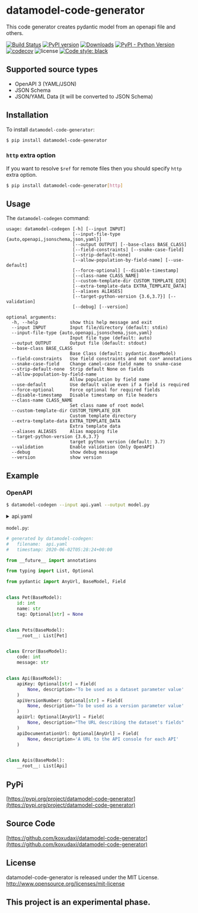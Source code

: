 # datamodel-code-generator

This code generator creates pydantic model from an openapi file and others.

[![Build Status](https://travis-ci.org/koxudaxi/datamodel-code-generator.svg?branch=master)](https://travis-ci.org/koxudaxi/datamodel-code-generator)
[![PyPI version](https://badge.fury.io/py/datamodel-code-generator.svg)](https://pypi.python.org/pypi/datamodel-code-generator)
[![Downloads](https://pepy.tech/badge/datamodel-code-generator/month)](https://pepy.tech/project/datamodel-code-generator/month)
[![PyPI - Python Version](https://img.shields.io/pypi/pyversions/datamodel-code-generator)](https://pypi.python.org/pypi/datamodel-code-generator)
[![codecov](https://codecov.io/gh/koxudaxi/datamodel-code-generator/branch/master/graph/badge.svg)](https://codecov.io/gh/koxudaxi/datamodel-code-generator)
![license](https://img.shields.io/github/license/koxudaxi/datamodel-code-generator.svg)
[![Code style: black](https://img.shields.io/badge/code%20style-black-000000.svg)](https://github.com/psf/black)

## Supported source types
- OpenAPI 3 (YAML/JSON)
- JSON Schema
- JSON/YAML Data (it will be converted to JSON Schema)

## Installation

To install `datamodel-code-generator`:
```bash
$ pip install datamodel-code-generator
```

### `http` extra option
If you want to resolve `$ref` for remote files then you should specify `http` extra option.
```bash
$ pip install datamodel-code-generator[http]
```

## Usage

The `datamodel-codegen` command:
```
usage: datamodel-codegen [-h] [--input INPUT]
                         [--input-file-type {auto,openapi,jsonschema,json,yaml}]
                         [--output OUTPUT] [--base-class BASE_CLASS]
                         [--field-constraints] [--snake-case-field]
                         [--strip-default-none]
                         [--allow-population-by-field-name] [--use-default]
                         [--force-optional] [--disable-timestamp]
                         [--class-name CLASS_NAME]
                         [--custom-template-dir CUSTOM_TEMPLATE_DIR]
                         [--extra-template-data EXTRA_TEMPLATE_DATA]
                         [--aliases ALIASES]
                         [--target-python-version {3.6,3.7}] [--validation]
                         [--debug] [--version]

optional arguments:
  -h, --help            show this help message and exit
  --input INPUT         Input file/directory (default: stdin)
  --input-file-type {auto,openapi,jsonschema,json,yaml}
                        Input file type (default: auto)
  --output OUTPUT       Output file (default: stdout)
  --base-class BASE_CLASS
                        Base Class (default: pydantic.BaseModel)
  --field-constraints   Use field constraints and not con* annotations
  --snake-case-field    Change camel-case field name to snake-case
  --strip-default-none  Strip default None on fields
  --allow-population-by-field-name
                        Allow population by field name
  --use-default         Use default value even if a field is required
  --force-optional      Force optional for required fields
  --disable-timestamp   Disable timestamp on file headers
  --class-name CLASS_NAME
                        Set class name of root model
  --custom-template-dir CUSTOM_TEMPLATE_DIR
                        Custom template directory
  --extra-template-data EXTRA_TEMPLATE_DATA
                        Extra template data
  --aliases ALIASES     Alias mapping file
  --target-python-version {3.6,3.7}
                        target python version (default: 3.7)
  --validation          Enable validation (Only OpenAPI)
  --debug               show debug message
  --version             show version
```

## Example
### OpenAPI
```sh
$ datamodel-codegen --input api.yaml --output model.py
```

<details>
<summary>api.yaml</summary>
<pre>
<code>
```yaml
openapi: "3.0.0"
info:
  version: 1.0.0
  title: Swagger Petstore
  license:
    name: MIT
servers:
  - url: http://petstore.swagger.io/v1
paths:
  /pets:
    get:
      summary: List all pets
      operationId: listPets
      tags:
        - pets
      parameters:
        - name: limit
          in: query
          description: How many items to return at one time (max 100)
          required: false
          schema:
            type: integer
            format: int32
      responses:
        '200':
          description: A paged array of pets
          headers:
            x-next:
              description: A link to the next page of responses
              schema:
                type: string
          content:
            application/json:
              schema:
                $ref: "#/components/schemas/Pets"
        default:
          description: unexpected error
          content:
            application/json:
              schema:
                $ref: "#/components/schemas/Error"
                x-amazon-apigateway-integration:
                  uri:
                    Fn::Sub: arn:aws:apigateway:${AWS::Region}:lambda:path/2015-03-31/functions/${PythonVersionFunction.Arn}/invocations
                  passthroughBehavior: when_no_templates
                  httpMethod: POST
                  type: aws_proxy
    post:
      summary: Create a pet
      operationId: createPets
      tags:
        - pets
      responses:
        '201':
          description: Null response
        default:
          description: unexpected error
          content:
            application/json:
              schema:
                $ref: "#/components/schemas/Error"
                x-amazon-apigateway-integration:
                  uri:
                    Fn::Sub: arn:aws:apigateway:${AWS::Region}:lambda:path/2015-03-31/functions/${PythonVersionFunction.Arn}/invocations
                  passthroughBehavior: when_no_templates
                  httpMethod: POST
                  type: aws_proxy
  /pets/{petId}:
    get:
      summary: Info for a specific pet
      operationId: showPetById
      tags:
        - pets
      parameters:
        - name: petId
          in: path
          required: true
          description: The id of the pet to retrieve
          schema:
            type: string
      responses:
        '200':
          description: Expected response to a valid request
          content:
            application/json:
              schema:
                $ref: "#/components/schemas/Pets"
        default:
          description: unexpected error
          content:
            application/json:
              schema:
                $ref: "#/components/schemas/Error"
    x-amazon-apigateway-integration:
      uri:
        Fn::Sub: arn:aws:apigateway:${AWS::Region}:lambda:path/2015-03-31/functions/${PythonVersionFunction.Arn}/invocations
      passthroughBehavior: when_no_templates
      httpMethod: POST
      type: aws_proxy
components:
  schemas:
    Pet:
      required:
        - id
        - name
      properties:
        id:
          type: integer
          format: int64
        name:
          type: string
        tag:
          type: string
    Pets:
      type: array
      items:
        $ref: "#/components/schemas/Pet"
    Error:
      required:
        - code
        - message
      properties:
        code:
          type: integer
          format: int32
        message:
          type: string
    apis:
      type: array
      items:
        type: object
        properties:
          apiKey:
            type: string
            description: To be used as a dataset parameter value
          apiVersionNumber:
            type: string
            description: To be used as a version parameter value
          apiUrl:
            type: string
            format: uri
            description: "The URL describing the dataset's fields"
          apiDocumentationUrl:
            type: string
            format: uri
            description: A URL to the API console for each API
```
</code>
</pre>
</details>

`model.py`:
```python
# generated by datamodel-codegen:
#   filename:  api.yaml
#   timestamp: 2020-06-02T05:28:24+00:00

from __future__ import annotations

from typing import List, Optional

from pydantic import AnyUrl, BaseModel, Field


class Pet(BaseModel):
    id: int
    name: str
    tag: Optional[str] = None


class Pets(BaseModel):
    __root__: List[Pet]


class Error(BaseModel):
    code: int
    message: str


class Api(BaseModel):
    apiKey: Optional[str] = Field(
        None, description='To be used as a dataset parameter value'
    )
    apiVersionNumber: Optional[str] = Field(
        None, description='To be used as a version parameter value'
    )
    apiUrl: Optional[AnyUrl] = Field(
        None, description="The URL describing the dataset's fields"
    )
    apiDocumentationUrl: Optional[AnyUrl] = Field(
        None, description='A URL to the API console for each API'
    )


class Apis(BaseModel):
    __root__: List[Api]
```

## PyPi 

[https://pypi.org/project/datamodel-code-generator](https://pypi.org/project/datamodel-code-generator)

## Source Code

[https://github.com/koxudaxi/datamodel-code-generator](https://github.com/koxudaxi/datamodel-code-generator)

## License

datamodel-code-generator is released under the MIT License. http://www.opensource.org/licenses/mit-license

## This project is an experimental phase.
